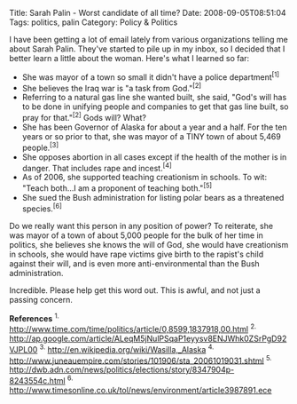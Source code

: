Title: Sarah Palin - Worst candidate of all time? 
Date: 2008-09-05T08:51:04
Tags: politics, palin
Category: Policy & Politics

I have been getting a lot of email lately from various organizations telling me about Sarah Palin. They've started to pile up in my inbox, so I decided that I better learn a little about the woman. Here's what I learned so far:


 - She was mayor of a town so small it didn't have a police department<sup>[1]</sup>
 - She believes the Iraq war is "a task from God."<sup>[2]</sup>
 - Referring to a natural gas line she wanted built, she said, "God's will has to be done in unifying people and companies to get that gas line built, so pray for that."<sup>[2]</sup> Gods will? What? 
 - She has been Governor of Alaska for about a year and a half. For the ten years or so prior to that, she was mayor of a TINY town of about 5,469 people.<sup>[3]</sup>
 - She opposes abortion in all cases except if the health of the mother is in danger. That includes rape and incest.<sup>[4]</sup>
 - As of 2006, she supported teaching creationism in schools. To wit: "Teach both...I am a proponent of teaching both."<sup>[5]</sup>
 - She sued the Bush administration for listing polar bears as a threatened species.<sup>[6]</sup>


Do we really want this person in any position of power? To reiterate, she was mayor of a town of about 5,000 people for the bulk of her time in politics, she believes she knows the will of God, she would have creationism in schools, she would have rape victims give birth to the rapist's child against their will, and is even more anti-environmental than the Bush administration. 

Incredible. Please help get this word out. This is awful, and not just a passing concern.

**References**
<sup>1.</sup> <a href="http://www.time.com/time/politics/article/0,8599,1837918,00.html">http://www.time.com/time/politics/article/0,8599,1837918,00.html</a>
<sup>2.</sup> <a href="http://ap.google.com/article/ALeqM5jNulPSqaP1eyysv8ENJWhk0ZSrPgD92VJPL00">http://ap.google.com/article/ALeqM5jNulPSqaP1eyysv8ENJWhk0ZSrPgD92VJPL00</a>
<sup>3.</sup> <a href="http://en.wikipedia.org/wiki/Wasilla,_Alaska">http://en.wikipedia.org/wiki/Wasilla,_Alaska</a>
<sup>4.</sup> <a href="http://www.juneauempire.com/stories/101906/sta_20061019031.shtml">http://www.juneauempire.com/stories/101906/sta_20061019031.shtml</a>
<sup>5.</sup> <a href="http://dwb.adn.com/news/politics/elections/story/8347904p-8243554c.html">http://dwb.adn.com/news/politics/elections/story/8347904p-8243554c.html</a>
<sup>6.</sup> <a href="http://www.timesonline.co.uk/tol/news/environment/article3987891.ece">http://www.timesonline.co.uk/tol/news/environment/article3987891.ece</a>
